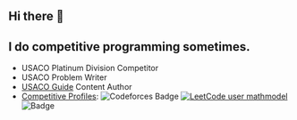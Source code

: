 ## Hi there 👋

## I do competitive programming sometimes.

- USACO Platinum Division Competitor
- USACO Problem Writer
- [USACO Guide](https://usaco.guide/) Content Author
- [Competitive Profiles](https://clist.by/coder/mathmodel/): ![Codeforces Badge](https://codeforces-readme-stats.vercel.app/api/badge?username=mathmodel) [![LeetCode user mathmodel](https://img.shields.io/badge/dynamic/json?style=flat&labelColor=black&color=%23ffa116&label=Rating&query=ratingQuantile&url=https%3A%2F%2Fleetcode-badge.vercel.app%2Fapi%2Fusers%2Fmathmodel&logo=leetcode&logoColor=yellow)](https://leetcode.com/mathmodel/) ![Badge](https://cp-logo.vercel.app/codechef/mathmodel)
